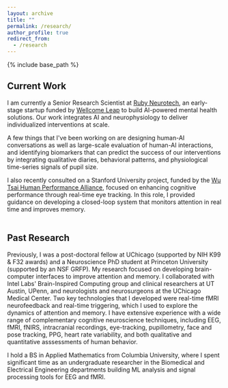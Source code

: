 ```yaml
---
layout: archive
title: ""
permalink: /research/
author_profile: true
redirect_from:
  - /research
---
```


{% include base_path %}



## Current Work
I am currently a Senior Research Scientist at [Ruby Neurotech](https://www.ruby-neurotech.com/), an early-stage startup funded by [Wellcome Leap](https://wellcomeleap.org/) to build AI-powered mental health solutions. Our work integrates AI and neurophysiology to deliver individualized interventions at scale. 

A few things that I've been working on are designing human-AI conversations as well as large-scale evaluation of human-AI interactions, and identifying biomarkers that can predict the success of our interventions by integrating qualitative diaries, behavioral patterns, and physiological time-series signals of pupil size.

I also recently consulted on a Stanford University project, funded by the [Wu Tsai Human Performance Alliance](https://humanperformancealliance.org/), focused on enhancing cognitive performance through real-time eye tracking. In this role, I provided guidance on developing a closed-loop system that monitors attention in real time and improves memory. <br><br>

## Past Research
Previously, I was a post-doctoral fellow at UChicago (supported by NIH K99 & F32 awards) and a Neuroscience PhD student at Princeton University (supported by an NSF GRFP). My research focused on developing brain-computer interfaces to improve attention and memory. I collaborated with Intel Labs' Brain-Inspired Computing group and clinical researchers at UT Austin, UPenn, and neurologists and neurosurgeons at the UChicago Medical Center. Two key technologies that I developed were real-time fMRI neurofeedback and real-time triggering, which I used to explore the dynamics of attention and memory. I have extensive experience with a wide range of complementary cognitive neuroscience techniques, including EEG, fMRI, fNIRS, intracranial recordings, eye-tracking, pupillometry, face and pose tracking, PPG, heart rate variability, and both qualitative and quantitative asssessments of human behavior.

I hold a BS in Applied Mathematics from Columbia University, where I spent significant time as an undergraduate researcher in the Biomedical and Electrical Engineering departments building ML analysis and signal processing tools for EEG and fMRI.

